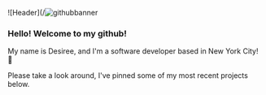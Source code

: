 ![Header](/![githubbanner](https://user-images.githubusercontent.com/34546530/109889725-ef120f00-7c53-11eb-889d-5a3e66a59287.png)




### Hello! Welcome to my github! 
My name is Desiree, and I'm a software developer based in New York City! :city_sunrise:

Please take a look around, I've pinned some of my most recent projects below.




<!--
**Anzu4/Anzu4** is a ✨ _special_ ✨ repository because its `README.md` (this file) appears on your GitHub profile.

Here are some ideas to get you started:

- 🔭 I’m currently working on ...
- 🌱 I’m currently learning ...
- 👯 I’m looking to collaborate on ...
- 🤔 I’m looking for help with ...
- 💬 Ask me about ...
- 📫 How to reach me: ...
- 😄 Pronouns: ...
- ⚡ Fun fact: ...
-->
